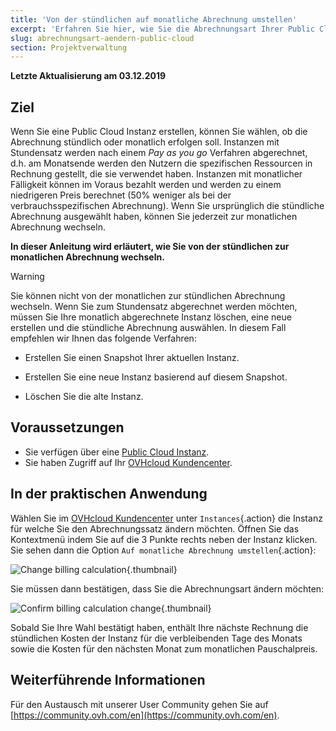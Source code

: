 ```yaml
---
title: 'Von der stündlichen auf monatliche Abrechnung umstellen'
excerpt: 'Erfahren Sie hier, wie Sie die Abrechnungsart Ihrer Public Cloud Instanz ändern'
slug: abrechnungsart-aendern-public-cloud
section: Projektverwaltung
---
```


**Letzte Aktualisierung am 03.12.2019**

## Ziel

Wenn Sie eine Public Cloud Instanz erstellen, können Sie wählen, ob die Abrechnung stündlich oder monatlich erfolgen soll. Instanzen mit Stundensatz werden nach einem _Pay as you go_ Verfahren abgerechnet, d.h. am Monatsende werden den Nutzern die spezifischen Ressourcen in Rechnung gestellt, die sie verwendet haben. Instanzen mit monatlicher Fälligkeit können im Voraus bezahlt werden und werden zu einem niedrigeren Preis berechnet (50% weniger als bei der verbrauchsspezifischen Abrechnung). Wenn Sie ursprünglich die stündliche Abrechnung ausgewählt haben, können Sie jederzeit zur monatlichen Abrechnung wechseln.

**In dieser Anleitung wird erläutert, wie Sie von der stündlichen zur monatlichen Abrechnung wechseln.**

> [!warning]
>
> Sie können nicht von der monatlichen zur stündlichen Abrechnung wechseln. Wenn Sie zum Stundensatz abgerechnet werden möchten, müssen Sie Ihre monatlich abgerechnete Instanz löschen, eine neue erstellen und die stündliche Abrechnung auswählen. In diesem Fall empfehlen wir Ihnen das folgende Verfahren:
>
>- Erstellen Sie einen Snapshot Ihrer aktuellen Instanz.
>
>- Erstellen Sie eine neue Instanz basierend auf diesem Snapshot.
>
>- Löschen Sie die alte Instanz.
>

## Voraussetzungen

- Sie verfügen über eine [Public Cloud Instanz](https://www.ovhcloud.com/de/public-cloud).
- Sie haben Zugriff auf Ihr [OVHcloud Kundencenter](https://www.ovh.com/auth/?action=gotomanager&from=https://www.ovh.de/&ovhSubsidiary=de).


## In der praktischen Anwendung

Wählen Sie im [OVHcloud Kundencenter](https://www.ovh.com/auth/?action=gotomanager&from=https://www.ovh.de/&ovhSubsidiary=de) unter `Instances`{.action} die Instanz für welche Sie den Abrechnungssatz ändern möchten. Öffnen Sie das Kontextmenü indem Sie auf die 3 Punkte rechts neben der Instanz klicken. Sie sehen dann die Option `Auf monatliche Abrechnung umstellen`{.action}:

![Change billing calculation](images/switch.png){.thumbnail}

Sie müssen dann bestätigen, dass Sie die Abrechnungsart ändern möchten:

![Confirm billing calculation change](images/switch1.png){.thumbnail}

Sobald Sie Ihre Wahl bestätigt haben, enthält Ihre nächste Rechnung die stündlichen Kosten der Instanz für die verbleibenden Tage des Monats sowie die Kosten für den nächsten Monat zum monatlichen Pauschalpreis.


## Weiterführende Informationen

Für den Austausch mit unserer User Community gehen Sie auf [https://community.ovh.com/en](https://community.ovh.com/en).